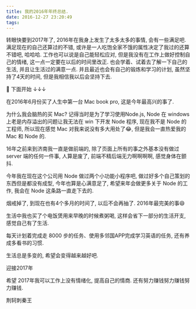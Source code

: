 ```yaml
---
title: 我的2016年年终总结.
date: 2016-12-27 23:20:49
tags:
---
```


转眼快要到2017年了, 2016年在我身上发生了太多太多的事情, 会有一些满足吧.
满足现在的自己还算过的不错, 或许是一人吃饱全家不饿的属性决定了我过的还算不错吧, 哈哈哈. 
工作也可以说是自己能轻松应对, 但是我没有在工作上做好控制自己的情绪, 这一点一定要在以后的时间里改正.
也会学着、试着去了解一下自己的生活, 并且让生活过的满意一点.
并且最近也会有自己的锻炼和学习的计划, 虽然坚持了4天的时间, 但是我相信我以后会坚持下去.

🍺 下面开始 ↓↓↓

<!--more-->

在2016年6月份买了人生中第一台 Mac book pro, 这是今年最高兴的事了.

为什么我会脑热的买 Mac? 记得当时是为了学习使用Node.js, Node 在 windows 上老是内存溢出的问题让我无法在 win 下开发 Node 程序, 现在我不是 Node 的工程师, 所以现在感觉 Mac 对我来说没有多大用处了😂, 但是我会一直热爱我的 Mac 和 Node 的.

16年之前来到济南我一直是做前端的, 除了页面上所有的事之外基本没有做过 server 端的任何一件事, 人算是废了, 前端不精后端无力啊啊啊啊, 感觉身体在颤抖.

今年我在现在这个公司用 Node 做过两个小功能小程序吧, 做过好多个自己策划的东西但是都没有成型, 今年也算是心满意足了, 希望来年会做更多关于 Node 的工作, 我会在 Node 这条路一直走下去的.

烟戒掉了, 到现在也有4个多月的时间了, 以后不会再抽了. 2016年最完美的事😄

生活中我也买了个电饭煲用来早晚的时候煮粥喝, 这样会省下一部分的生活开支, 感觉自己有了生活.

每天计划着完成走 8000 步的任务、使用多邻国APP完成学习英语的任务, 还有养成多看书的习惯.

生活总是多变的, 希望会变得越来越好吧.

迎接2017年

希望 2017年我可以工作上没有情绪化, 提高自己的情商.
还有努力赚钱努力赚钱努力赚钱.

荆轲刺秦王